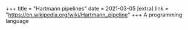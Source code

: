 +++
title = "Hartmann pipelines"
date = 2021-03-05
[extra]
link = "https://en.wikipedia.org/wiki/Hartmann_pipeline"
+++
A programming language

